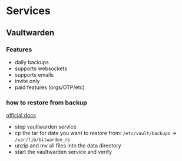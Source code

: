 # Services

## Vaultwarden

### Features
- daily backups
- supports websockets
- supports emails
- invite only
- paid features (orgs/OTP/etc)

### how to restore from backup

[official docs](https://github.com/dani-garcia/vaultwarden/wiki/Backing-up-your-vault#restoring-backup-data)

- stop vaultwarden service
- cp the tar for date you want to restore from: `/etc/vault/backups` -> `/var/lib/bitwarden_rs`
- unzip and mv all files into the data directory
- start the vaultwarden service and verify
